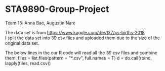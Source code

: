 # STA9890-Group-Project
Team 15: Anna Bae, Augustin Nare

The data set is from https://www.kaggle.com/des137/us-births-2018 <br>
I split the data set into 39 csv files and uploaded them due to the size of the original data set. 

The below lines in the our R code will read all the 39 csv files and combine them. 
files = list.files(pattern = "*.csv", full.names = T)
d = do.call(rbind, lapply(files, read.csv))
